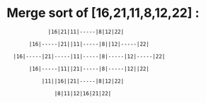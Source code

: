 # Merge  sort of [16,21,11,8,12,22] :
 
                 |16|21|11|-----|8|12|22|

           |16|-----|21||11|-----|8||12|-----|22|

      |16|-----|21|-----|11|-----|8|-----|12|-----|22|
      
           |16|-----|11||21|-----|8|-----|12||22|
          
               |11||16||21|-----|8|12|22|
               
                   |8|11|12|16|21|22|

